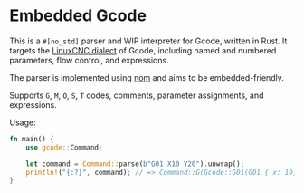 # Embedded Gcode

This is a `#[no_std]` parser and WIP interpreter for Gcode, written in Rust. It targets the [LinuxCNC dialect](https://linuxcnc.org/docs/stable/html/gcode.html) of Gcode, including named and numbered parameters, flow control, and expressions.

The parser is implemented using [nom](https://github.com/rust-bakery/nom) and aims to be embedded-friendly.

Supports `G`, `M`, `O`, `S`, `T` codes, comments, parameter assignments, and expressions.

Usage:
```rust
fn main() {
    use gcode::Command;

    let command = Command::parse(b"G01 X10 Y20").unwrap();
    println!("{:?}", command); // => Command::G(Gcode::G01(G01 { x: 10, y: 20 }))
}
```
